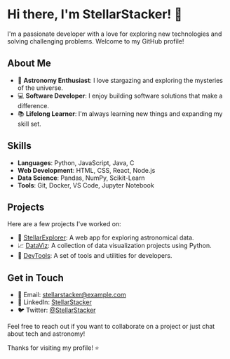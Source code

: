 # Hi there, I'm StellarStacker! 👋

I'm a passionate developer with a love for exploring new technologies and solving challenging problems. Welcome to my GitHub profile!

## About Me

- 🌌 **Astronomy Enthusiast**: I love stargazing and exploring the mysteries of the universe.
- 💻 **Software Developer**: I enjoy building software solutions that make a difference.
- 📚 **Lifelong Learner**: I'm always learning new things and expanding my skill set.

## Skills

- **Languages**: Python, JavaScript, Java, C
- **Web Development**: HTML, CSS, React, Node.js
- **Data Science**: Pandas, NumPy, Scikit-Learn
- **Tools**: Git, Docker, VS Code, Jupyter Notebook

## Projects

Here are a few projects I've worked on:

- 🌟 [StellarExplorer](https://github.com/StellarStacker/StellarExplorer): A web app for exploring astronomical data.
- 📈 [DataViz](https://github.com/StellarStacker/DataViz): A collection of data visualization projects using Python.
- 🔧 [DevTools](https://github.com/StellarStacker/DevTools): A set of tools and utilities for developers.

## Get in Touch

- 📧 Email: stellarstacker@example.com
- 💼 LinkedIn: [StellarStacker](https://linkedin.com/in/StellarStacker)
- 🐦 Twitter: [@StellarStacker](https://twitter.com/StellarStacker)

Feel free to reach out if you want to collaborate on a project or just chat about tech and astronomy!

Thanks for visiting my profile! ⭐
